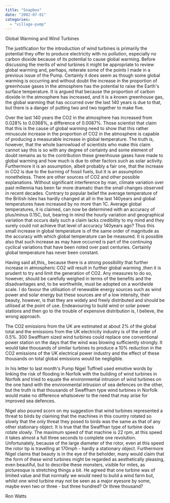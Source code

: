 ```yaml
---
title: "Soapbox"
date: "2002-07-01"
categories: 
  - "village-pump"
---
```


Global Warming and Wind Turbines

The justification for the introduction of wind turbines is primarily the potential they offer to produce electricity with no pollution, especially no carbon dioxide because of its potential to cause global warming. Before discussing the merits of wind turbines it might be appropriate to review global warming and, perhaps, reiterate some of the points I made in a previous issue of the Pump. Certainly it does seem as though some global warming is occurring and without doubt the increase in the proportion of greenhouse gases in the atmosphere has the potential to raise the Earth's surface temperature. It is argued that because the proportion of carbon dioxide in the atmosphere has increased, and it is a known greenhouse gas, the global warming that has occurred over the last 140 years is due to that, but there is a danger of putting two and two together to make five.

Over the last 140 years the CO2 in the atmosphere has increased from 0.028% to 0.0368%, a difference of 0.0087%. Those scientist that claim that this is the cause of global warming need to show that this rather minuscule increase in the proportion of CO2 in the atmosphere is capable of producing a measurable increase in global temperature. The truth is, however, that the whole barrowload of scientists who make this claim cannot say this is so with any degree of certainty and some element of doubt remains as to the contribution these greenhouse gases have made to global warming and how much is due to other factors such as solar activity. Furthermore it is an assumption, albeit probably a fair one, that the increase in CO2 is due to the burning of fossil fuels, but it is an assumption nonetheless. There are other sources of CO2 and other possible explanations. Without significant interference by man, climate variation over past millennia has been far more dramatic than the small changes observed in recent decades. Contrary to popular belief the average temperature of the British Isles has hardly changed at all in the last 140years and global temperatures have increased by no more than 1C. Average global temperatures, it is claimed, can now be determined with an accuracy of plus/minus 0.15C, but, bearing in mind the hourly variation and geographical variation that occurs daily such a claim lacks credibility to my mind and they surely could not achieve that level of accuracy 140years ago? Thus this small increase in global temperature is of the same order of magnitude as the accuracy with which global temperature can be measured. It is possible also that such increase as may have occurred is part of the continuing cyclical variations that have been noted over past centuries. Certainly global temperature has never been constant.

Having said all,this,, because there is a strong possibility that further increase in atmospheric CO2 will result in further global warming ,then it is prudent to try and limit the generation of CO2. Any measures to do so, however, should be carefully weighed in terms of the benefits and the disadvantages and, to be worthwhile, must be adopted on a worldwide scale. I do favour the utilisation of renewable energy sources such as wind power and solar energy but these sources are of a low intensity, their beauty, however, is that they are widely and freely distributed and should be utilised at the point of use. Endeavouring to build wind or solar power stations and then go to the trouble of expensive distribution is, I believe, the wrong approach.

The CO2 emissions from the UK are estimated at about 2% of the global total and the emissions from the UK electricity industry is of the order of 0.5%. 300 Swaffham sized wind turbines could replace one conventional power station on the days that the wind was blowing sufficiently strongly. It would take thousands of similar turbines to produce a 10% reduction in the CO2 emissions of the UK electrical power industry and the effect of these thousands on total global emissions would be negligible.

In his letter to last month's Pump Nigel Tuffnell used emotive words by linking the risk of flooding in Norfolk with the building of wind turbines in Norfolk and tried to equate the environmental intrusion of wind turbines on the one hand with the environmental intrusion of sea defences on the other, but the truth is that thousands of Swaffham type wind turbines in Norfolk would make no difference whatsoever to the need that may arise for improved sea defences.

Nigel also poured scorn on my suggestion that wind turbines represented a threat to birds by claiming that the machines in this country rotated so slowly that the only threat they posed to birds was the same as that of any other stationary object. It is true that the Swaffhan type of turbine does rotate slowly. The maximum speed of that machine is 22 rpm, at this speed it takes almost a full three seconds to complete one revolution. Unfortunately, because of the large diameter of the rotor, even at this speed the rotor tip is travelling at 170mph - hardly a stationary object. Furthermore Nigel claims that beauty is in the eye of the beholder, many would claim that the form of these wind turbines might be regarded as aesthetically pleasing, even beautiful, but to describe these monsters, visible for miles, as picturesque is stretching things a bit. He agreed that one turbine was of limited value and that normally we would need to build a wind farm but, whilst one wind turbine may not be seen as a major eyesore by some, maybe even two or three - but three hundred? Or three thousand?

Ron Watts
